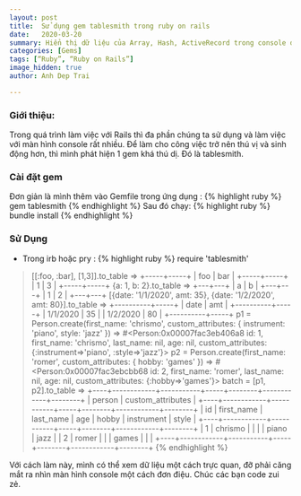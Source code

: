 ```yaml
---
layout: post
title:  Sử dụng gem tablesmith trong ruby on rails
date:   2020-03-20
summary: Hiển thị dữ liệu của Array, Hash, ActiveRecord trong console dạng bảng.
categories: [Gems]
tags: [“Ruby”, “Ruby on Rails”]
image_hidden: true
author: Anh Dep Trai

---
```


### Giới thiệu:
Trong quá trình làm việc với Rails thì đa phần chúng ta sử dụng và làm việc với màn hình console rất nhiều. Để làm cho công việc trở nên thú vị và sinh động hơn, thì mình phát hiện 1 gem khá thú dị. Đó là tablesmith.

### Cài đặt gem
Đơn giản là mình thêm vào Gemfile trong ứng dụng :
{% highlight ruby %}
gem tablesmith
{% endhighlight %}
Sau đó chạy:
{% highlight ruby %}
bundle install
{% endhighlight %}

###  Sử Dụng
- Trong irb hoặc pry :
{% highlight ruby %}
require 'tablesmith'
> [[:foo, :bar], [1,3]].to_table
=> +-----+-----+
| foo | bar |
+-----+-----+
| 1   | 3   |
+-----+-----+
> {a: 1, b: 2}.to_table
=> +---+---+
| a | b |
+---+---+
| 1 | 2 |
+---+---+
> [{date: '1/1/2020', amt: 35}, {date: '1/2/2020', amt: 80}].to_table
=> +----------+-----+
|   date   | amt |
+----------+-----+
| 1/1/2020 | 35  |
| 1/2/2020 | 80  |
+----------+-----+
> p1 = Person.create(first_name: 'chrismo', custom_attributes: { instrument: 'piano', style: 'jazz' })
=> #<Person:0x00007fac3eb406a8 id: 1, first_name: 'chrismo', last_name: nil, age: nil, custom_attributes: {:instrument=>'piano', :style=>'jazz'}>
> p2 = Person.create(first_name: 'romer', custom_attributes: { hobby: 'games' })
=> #<Person:0x00007fac3ebcbb68 id: 2, first_name: 'romer', last_name: nil, age: nil, custom_attributes: {:hobby=>'games'}>
> batch = [p1, p2].to_table
=> +----+------------+-----------+-----+--------+------------+--------+
|              person               |      custom_attributes       |
+----+------------+-----------+-----+--------+------------+--------+
| id | first_name | last_name | age | hobby  | instrument | style  |
+----+------------+-----------+-----+--------+------------+--------+
| 1  | chrismo    |           |     |        | piano      | jazz   |
| 2  | romer      |           |     | games  |            |        |
+----+------------+-----------+-----+--------+------------+--------+
{% endhighlight %}

Với cách làm này, mình có thể xem dữ liệu một cách trực quan, đỡ phải căng mắt ra nhìn màn hình console một cách đơn điệu.
Chúc các bạn code zui zẻ.
